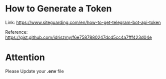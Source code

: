 # How to Generate a Token
Link: https://www.siteguarding.com/en/how-to-get-telegram-bot-api-token

Reference: https://gist.github.com/idriszmy/f6e7587880247dcd5cc4a7fff423d04e

# Attention
Please Update your <b>.env</b> file
